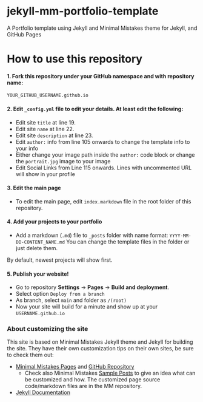 # jekyll-mm-portfolio-template
A Portfolio template using Jekyll and Minimal Mistakes theme for Jekyll, and GitHub Pages

# How to use this repository

#### 1. Fork this repository under your GitHub namespace and with repository name:

```
YOUR_GITHUB_USERNAME.github.io
```

#### 2. Edit `_config.yml` file to edit your details. At least edit the following:

* Edit site `title` at line 19.
* Edit site `name` at line 22.
* Edit site `description` at line 23.
* Edit `author:` info from line 105 onwards to change the template info to your info
* Either change your image path inside the `author:` code block or change the `portrait.jpg` image to your image
* Edit Social Links from Line 115 onwards. Lines with uncommented URL will show in your profile

#### 3. Edit the main page

* To edit the main page, edit `index.markdown` file in the root folder of this repository.

#### 4. Add your projects to your portfolio

* Add a markdown (`.md`) file to `_posts` folder with name format: `YYYY-MM-DD-CONTENT_NAME.md` You can change the template files in the folder or just delete them.

By default, newest projects will show first.

#### 5. Publish your website!

* Go to repository **Settings** -> **Pages** -> **Build and deployment**. 
* Select option `Deploy from a branch`
* As branch, select `main` and folder as `/(root)`
* Now your site will build for a minute and show up at your `USERNAME.github.io`

### About customizing the site

This site is based on Minimal Mistakes Jekyll theme and Jekyll for building the site. They have their own customization tips on their own sites, be sure to check them out: 

* [Minimal Mistakes Pages](https://mmistakes.github.io/minimal-mistakes/) and [GitHub Repository](https://github.com/mmistakes/minimal-mistakes)
  * Check also Minimal Mistakes [Sample Posts](https://mmistakes.github.io/minimal-mistakes/year-archive/) to give an idea what can be customized and how. The customized page source code/markdown files are in the MM repository.
* [Jekyll Documentation](https://jekyllrb.com/docs/pages/)
